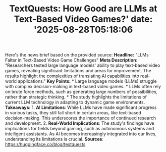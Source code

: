 ﻿---
title: "TextQuests: How Good are LLMs at Text-Based Video Games?'
date: '2025-08-28T05:18:06"
category: "Markets"
summary: ""
slug: "textquests how good are llms at textbased video games"
source_urls:
  - "https://huggingface.co/blog/textquests"
seo:
  title: "TextQuests: How Good are LLMs at Text-Based Video Games? | Hash n Hedge'
  description: '"
  keywords: ["news", "markets", "brief"]
---
Here's the news brief based on the provided source:  **Headline:** "LLMs Falter in Text-Based Video Game Challenges"  **Meta Description:** "Researchers tested large language models' ability to play text-based video games, revealing significant limitations and areas for improvement. The results highlight the complexities of translating AI capabilities into real-world applications."  **Key Points:**  * Large language models (LLMs) struggle with complex decision-making in text-based video games. * LLMs often rely on brute force methods, such as generating large numbers of possibilities, rather than strategic thinking. * The study highlights the limitations of current LLM technology in adapting to dynamic game environments.  **Takeaways:**  1. **AI Limitations**: While LLMs have made significant progress in various tasks, they still fall short in certain areas, like text-based decision-making. This underscores the importance of continued research and development. 2. **Real-World Implications**: The study's findings have implications for fields beyond gaming, such as autonomous systems and intelligent assistants. As AI becomes increasingly integrated into our lives, understanding its limitations is crucial.  **Sources:** https://huggingface.co/blog/textquests 
